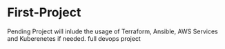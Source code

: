 # First-Project
Pending Project will inlude the usage of Terraform, Ansible, AWS Services and Kuberenetes if needed. full devops project 
